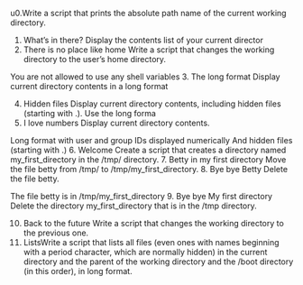u0.Write a script that prints the absolute path name of the current working directory.
1. What’s in there?
Display the contents list of your current director
2.  There is no place like home
Write a script that changes the working directory to the user’s home directory.

You are not allowed to use any shell variables
3. The long format
Display current directory contents in a long format

4. Hidden files
Display current directory contents, including hidden files (starting with .). Use the long forma
5. I love numbers
Display current directory contents.

Long format
with user and group IDs displayed numerically
And hidden files (starting with .)
6. Welcome
Create a script that creates a directory named my_first_directory in the /tmp/ directory.
7. Betty in my first directory
Move the file betty from /tmp/ to /tmp/my_first_directory.
8. Bye bye Betty
Delete the file betty.

The file betty is in /tmp/my_first_directory
9. Bye bye My first directory
Delete the directory my_first_directory that is in the /tmp directory.

10. Back to the future
Write a script that changes the working directory to the previous one.
11. ListsWrite a script that lists all files (even ones with names beginning with a period character, which are normally hidden) in the current directory and the parent of the working directory and the /boot directory (in this order), in long format.
